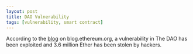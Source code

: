 ```yaml
---
layout: post
title: DAO Vulnerability
tags: [vulnerability, smart contract]
---
```


According to the [blog](https://blog.ethereum.org/2016/06/17/critical-update-re-dao-vulnerability/) on blog.ethereum.org, a vulnerability in The DAO has been exploited and 3.6 million Ether has been stolen by hackers.


